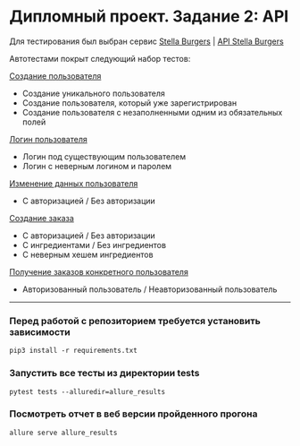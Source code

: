 # Дипломный проект. Задание 2: API
Для тестирования был выбран сервис [Stella Burgers](https://stellarburgers.nomoreparties.site/) | [API Stella Burgers](API_documentation/API_Stella_Burger.pdf)

Автотестами покрыт следующий набор тестов: 

[Создание пользователя](tests/test_create_user.py)
- Создание уникального пользователя
- Создание пользователя, который уже зарегистрирован
- Создание пользователя с незаполненными одним из обязательных полей

[Логин пользователя](tests/test_login_user.py)
- Логин под существующим пользователем
- Логин с неверным логином и паролем

[Изменение данных пользователя](tests/test_changing_user_data.py)
- C авторизацией / Без авторизации

[Создание заказа](tests/test_create_order.py)
- C авторизацией / Без авторизации
- С ингредиентами / Без ингредиентов 
- С неверным хешем ингредиентов

[Получение заказов конкретного пользователя](tests/test_get_order_for_user.py)
- Авторизованный пользователь / Неавторизованный пользователь

---
### Перед работой с репозиторием требуется установить зависимости 
``` shell
pip3 install -r requirements.txt
```
### Запустить все тесты из директории tests
```shell
pytest tests --alluredir=allure_results
```
### Посмотреть отчет в веб версии пройденного прогона
```shell
allure serve allure_results
``` 
